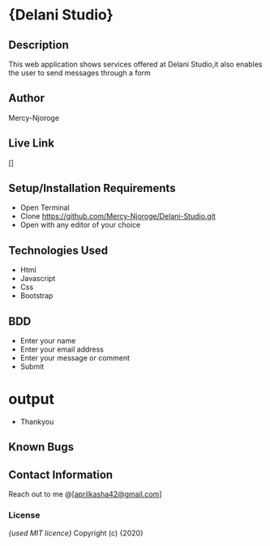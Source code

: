 # {Delani Studio}
## Description
This web application shows services offered at Delani Studio,it also enables the user to send messages through a form
## Author
Mercy-Njoroge
## Live Link
 []
## Setup/Installation Requirements
* Open Terminal
* Clone https://github.com/Mercy-Njoroge/Delani-Studio.git
* Open with any editor of your choice
## Technologies Used
* Html
* Javascript
* Css
* Bootstrap
## BDD
* Enter your name 
* Enter your email address
* Enter your message or comment
* Submit
# output
* Thankyou
## Known Bugs

## Contact Information
Reach out to me @[aprilkasha42@gmail.com]

### License
*{used MIT licence}*
Copyright (c) {2020}